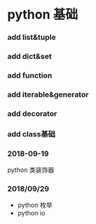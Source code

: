 # python 基础
### add list&tuple
### add dict&set
### add function
### add iterable&generator
### add decorator
### add class基础
### 2018-09-19
python 类装饰器
### 2018/09/29
 - python 枚举
 - python io
